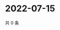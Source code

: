 # 2022-07-15

共 0 条

<!-- BEGIN WEIBO -->
<!-- 最后更新时间 Fri Jul 15 2022 11:55:48 GMT+0800 (China Standard Time) -->

<!-- END WEIBO -->
